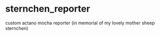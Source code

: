 sternchen_reporter
==================

custom actano mocha reporter (in memorial of my lovely mother sheep sternchen)
